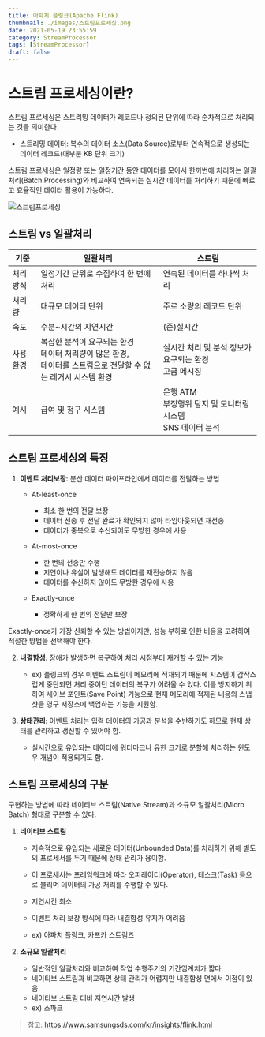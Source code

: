 ```yaml
---
title: 아파치 플링크(Apache Flink)
thumbnail: ./images/스트림프로세싱.png
date: 2021-05-19 23:55:59
category: StreamProcessor
tags: [StreamProcessor]
draft: false
---
```


# 스트림 프로세싱이란?
스트림 프로세싱은 스트리밍 데이터가 레코드나 정의된 단위에 따라 순차적으로 처리되는 것을 의미한다.
- 스트리밍 데이터: 복수의 데이터 소스(Data Source)로부터 연속적으로 생성되는 데이터 레코드(대부분 KB 단위 크기)

스트림 프로세싱은 일정량 또는 일정기간 동안 데이터를 모아서 한꺼번에 처리하는 일괄처리(Batch Processing)와 비교하여 연속되는 실시간 데이터를 처리하기 때문에 빠르고 효율적인 데이터 활용이 가능하다.

![스트림프로세싱](/images/스트림프로세싱.png)

## 스트림 vs 일괄처리

| 기준     | 일괄처리                                                     | 스트림                                                       |
| -------- | ------------------------------------------------------------ | ------------------------------------------------------------ |
| 처리방식 | 일정기간 단위로 수집하여 한 번에 처리                        | 연속된 데이터를 하나씩 처리                                  |
| 처리량   | 대규모 데이터 단위                                           | 주로 소량의 레코드 단위                                      |
| 속도     | 수분~시간의 지연시간                                         | (준)실시간                                                   |
| 사용환경 | 복잡한 분석이 요구되는 환경<br/>데이터 처리량이 많은 환경,<br/>데이터를 스트림으로 전달할 수 없는 레거시 시스템 환경 | 실시간 처리 및 분석 정보가 요구되는 환경<br />고급 메시징    |
| 예시     | 급여 및 청구 시스템                                          | 은행 ATM<br />부정행위 탐지 및 모니터링 시스템<br />SNS 데이터 분석 |



## 스트림 프로세싱의 특징

1. **이벤트 처리보장**: 분산 데이터 파이프라인에서 데이터를 전달하는 방법

   - At-least-once
     - 최소 한 번의 전달 보장
     - 데이터 전송 후 전달 완료가 확인되지 않아 타임아웃되면 재전송
     - 데이터가 중복으로 수신되어도 무방한 경우에 사용

   - At-most-once
     - 한 번의 전송만 수행
     - 지연이나 유실이 발생해도 데이터를 재전송하지 않음
     - 데이터를 수신하지 않아도 무방한 경우에 사용

   - Exactly-once
     - 정확하게 한 번의 전달만 보장

Exactly-once가 가장 신뢰할 수 있는 방법이지만, 성능 부하로 인한 비용을 고려하여 적절한 방법을 선택해야 한다.



2. **내결함성**: 장애가 발생하면 복구하여 처리 시점부터 재개할 수 있는 기능
   - ex) 플링크의 경우 이벤트 스트림이 메모리에 적재되기 때문에 시스템이 갑작스럽게 중단되면 처리 중이던 데이터의 복구가 어려울 수 있다. 이를 방지하기 위하여 세이브 포인트(Save Point) 기능으로 현재 메모리에 적재된 내용의 스냅샷을 영구 저장소에 백업하는 기능을 지원함.



3. **상태관리**: 이벤트 처리는 입력 데이터의 가공과 분석을 수반하기도 하므로 현재 상태를 관리하고 갱신할 수 있어야 함.
   - 실시간으로 유입되는 데이터에 워터마크나 유한 크기로 분할해 처리하는 윈도우 개념이 적용되기도 함.



## 스트림 프로세싱의 구분

구현하는 방법에 따라 네이티브 스트림(Native Stream)과 소규모 일괄처리(Micro Batch) 형태로 구분할 수 있다.

1. **네이티브 스트림**
   - 지속적으로 유입되는 새로운 데이터(Unbounded Data)를 처리하기 위해 별도의 프로세서를 두기 때문에 상태 관리가 용이함.
   - 이 프로세서는 프레임워크에 따라 오퍼레이터(Operator), 테스크(Task) 등으로 불리며 데이터의 가공 처리를 수행할 수 있다.
   
   - 지연시간 최소
   - 이벤트 처리 보장 방식에 따라 내결함성 유지가 어려움
   - ex) 아파치 플링크, 카프카 스트림즈
   
2. **소규모 일괄처리**
   - 일반적인 일괄처리와 비교하여 작업 수행주기의 기간임계치가 짧다.
   - 네이티브 스트림과 비교하면 상태 관리가 어렵지만 내결함성 면에서 이점이 있음.
   - 네이티브 스트림 대비 지연시간 발생
   - ex) 스파크



> 참고: https://www.samsungsds.com/kr/insights/flink.html